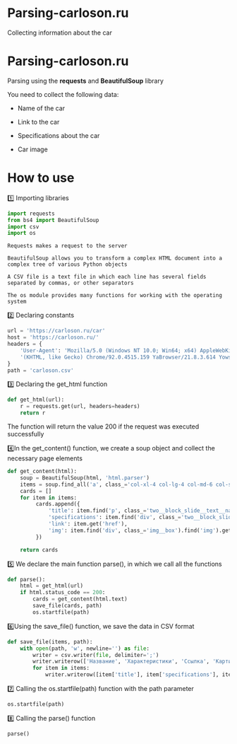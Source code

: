 # Parsing-carloson.ru
Collecting information about the car

# Parsing-carloson.ru
Parsing using the <b>requests</b> and <b>BeautifulSoup</b> library

You need to collect the following data:
  <ul><li>Name of the car</li></ul>
  <ul><li>Link to the car</li></ul>
  <ul><li>Specifications about the car</li></ul>
  <ul><li>Car image</li></ul>


<h1></h1>
<h1>How to use</h1>

1️⃣ Importing libraries

```python
import requests
from bs4 import BeautifulSoup
import csv
import os
```

`Requests makes a request to the server`

`BeautifulSoup allows you to transform a complex HTML document into a complex tree of various Python objects`

`A CSV file is a text file in which each line has several fields separated by commas, or other separators`

`The os module provides many functions for working with the operating system`



2️⃣ Declaring constants

```python
url = 'https://carloson.ru/car'
host = 'https://carloson.ru/'
headers = {
    'User-Agent': 'Mozilla/5.0 (Windows NT 10.0; Win64; x64) AppleWebKit/537.36'
    '(KHTML, like Gecko) Chrome/92.0.4515.159 YaBrowser/21.8.3.614 Yowser/2.5 Safari/537.36'
}
path = 'carloson.csv'
```
3️⃣ Declaring the get_html function

```python
def get_html(url):
    r = requests.get(url, headers=headers)
    return r
```
The function will return the value 200 if the request was executed successfully


4️⃣In the get_content() function, we create a soup object and collect the necessary page elements

```python
def get_content(html):
    soup = BeautifulSoup(html, 'html.parser')
    items = soup.find_all('a', class_='col-xl-4 col-lg-4 col-md-6 col-sm-6 col-12 mb-2 mb-md-4')
    cards = []
    for item in items:
         cards.append({
             'title': item.find('p', class_='two__block_slide__text__name').get_text().replace(' ', '').replace('\n', ''),
             'specifications': item.find('div', class_='two__block_slide__text__bottom').get_text().replace(' ', '').replace('\n', ' ').strip().replace('₽', 'Р'),
             'link': item.get('href'),
             'img': item.find('div', class_='img__box').find('img').get('data-src'),
         })

    return cards
```

5️⃣ We declare the main function parse(), in which we call all the functions

```python
def parse():
    html = get_html(url)
    if html.status_code == 200:
        cards = get_content(html.text)
        save_file(cards, path)
        os.startfile(path)
```

6️⃣Using the save_file() function, we save the data in CSV format
```python
def save_file(items, path):
    with open(path, 'w', newline='') as file:
        writer = csv.writer(file, delimiter=';')
        writer.writerow(['Название', 'Характеристики', 'Ссылка', 'Картинка'])
        for item in items:
            writer.writerow([item['title'], item['specifications'], item['link'], item['img']])
```


7️⃣ Calling the os.startfile(path) function with the path parameter

```python
os.startfile(path)
```

8️⃣ Calling the parse() function
```python
parse()
```






